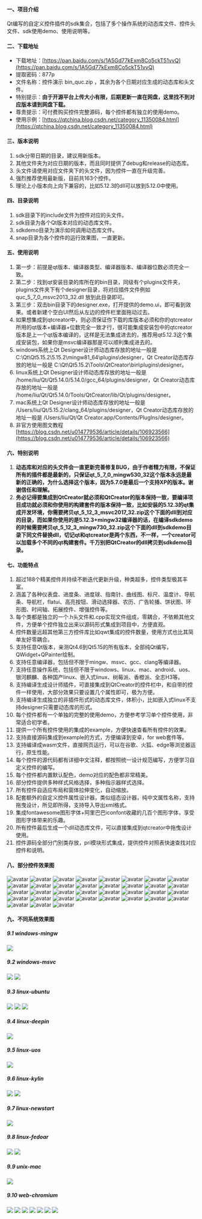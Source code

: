﻿#### 一、项目介绍
Qt编写的自定义控件插件的sdk集合，包括了多个操作系统的动态库文件、控件头文件、sdk使用demo、使用说明等。

#### 二、下载地址
- 下载地址：[https://pan.baidu.com/s/1A5Gd77kExm8Co5ckT51vvQ](https://pan.baidu.com/s/1A5Gd77kExm8Co5ckT51vvQ) 
- 提取密码：877p 
- 文件名称：控件演示 bin_quc.zip ，其余为各个日期对应生成的动态库和头文件。
- 特别提示：**由于开源平台上传大小有限，后期更新一直在网盘，这里找不到对应版本请到网盘下载。**
- 尊贵提示：可付费购买控件完整源码，每个控件都有独立的使用demo。
- 使用示例：[https://qtchina.blog.csdn.net/category_11350084.html](https://qtchina.blog.csdn.net/category_11350084.html)

#### 三、版本说明
1. sdk分带日期的目录，建议用新版本。
2. 其他文件夹为对应日期的版本，而且同时提供了debug和release的动态库。
3. 头文件请使用对应文件夹下的头文件，因为控件一直在升级完善。
4. 强烈推荐使用最新版，目前共163个控件。
5. 理论上小版本向上向下兼容的，比如5.12.3的dll可以放到5.12.0中使用。

#### 四、目录说明
1. sdk目录下的include文件为控件对应的头文件。
2. sdk目录为各个Qt版本对应的动态库文件。
3. sdkdemo目录为演示如何调用动态库文件。
4. snap目录为各个控件的运行效果图，一直更新。

#### 五、使用说明
1. 第一步：前提是qt版本、编译器类型、编译器版本、编译器位数必须完全一致。
2. 第二步：找到qt安装目录的库所在的bin目录，同级有个plugins文件夹，plugins文件夹下有个designer目录，将对应插件文件例如 quc_5_7_0_msvc2013_32.dll 放到此目录即可。
3. 第三步：双击bin目录下的designer.exe，打开提供的demo.ui，即可看到效果。或者新建个空白UI然后从左边的控件栏里面拖动过去。
4. 如果想集成到qtcreator中，则必须保证你下载的库版本必须和你的qtcreator所用的qt版本+编译器+位数完全一致才行，很可能集成安装包中的qtcreator版本是上一个qt版本编译的，这样是无法集成进去的，推荐用qt5.12.3这个集成安装包，如果你是msvc编译器那是可以顺利集成进去的。
5. windows系统上Qt Designer设计师动态库存放的地址一般是 C:\Qt\Qt5.15.2\5.15.2\mingw81_64\plugins\designer，Qt Creator动态库存放的地址一般是 C:\Qt\Qt5.15.2\Tools\QtCreator\bin\plugins\designer。
6. linux系统上Qt Designer设计师动态库存放的地址一般是 /home/liu/Qt/Qt5.14.0/5.14.0/gcc_64/plugins/designer，Qt Creator动态库存放的地址一般是 /home/liu/Qt/Qt5.14.0/Tools/QtCreator/lib/Qt/plugins/designer。
7. mac系统上Qt Designer设计师动态库存放的地址一般是 /Users/liu/Qt/5.15.2/clang_64/plugins/designer，Qt Creator动态库存放的地址一般是 /Users/liu/Qt/Qt Creator.app/Contents/PlugIns/designer。
8. 非官方使用图文教程 [https://blog.csdn.net/u014779536/article/details/106923566](https://blog.csdn.net/u014779536/article/details/106923566)

#### 六、特别说明
1. **动态库和对应的头文件会一直更新完善修复BUG，由于作者精力有限，不保证所有的插件都是最新的，只保证qt_5_7_0_mingw530_32这个版本永远是最新的正确的，为什么选择这个版本，因为5.7.0是最后一个支持XP的版本。谢谢信任和理解。**
2. **务必记得要集成到QtCreator就必须和QtCreator的版本保持一致，要编译项目成功就必须和你使用的构建套件的版本保持一致，比如安装的5.12.3的qt集成开发环境，你需要拷贝qt_5_12_3_msvc2017_32.zip这个下面的dll到对应的目录，而如果你使用的是5.12.3+mingw32编译器的话，在编译sdkdemo的时候需要拷贝qt_5_12_3_mingw730_32.zip这个下面的dll到sdkdemo目录下同文件替换dll，切记qt和qtcreator是两个东西，不一样，一个creator可以加载多个不同的qt构建套件。千万别把QtCreator的dll拷贝到sdkdemo目录。**

#### 七、功能特点
1. 超过188个精美控件并持续不断迭代更新升级，种类超多，控件类型极其丰富。
2. 涵盖了各种仪表盘、进度条、进度球、指南针、曲线图、标尺、温度计、导航条、导航栏，flatui、高亮按钮、滑动选择器、农历、广告轮播、饼状图、环形图、时间轴、拓展控件、增强控件等。
3. 每个类都是独立的一个.h头文件和.cpp实现文件组成，零耦合，不依赖其他文件，方便单个控件独立出来以源码形式集成到项目中，方便直观。
4. 控件数量远超其他第三方控件库比如qwt集成的控件数量，使用方式也比其简单友好零耦合。
5. 支持任意Qt版本，亲测Qt4.6到Qt5.15的所有版本，全部纯Qt编写，QWidget+QPainter绘制。
6. 支持任意编译器，包括但不限于mingw、msvc、gcc、clang等编译器。
7. 支持任意操作系统，包括但不限于windows、linux、mac、android、uos、银河麒麟、各种国产linux、嵌入式linux、树莓派、香橙派、全志H3等。
8. 支持编译生成设计师插件，可直接集成到QtCreator的控件栏中，和自带的控件一样使用，大部分效果只要设置几个属性即可，极为方便。
9. 支持编译生成独立的非插件形式的动态库文件，体积小，比如嵌入式linux不支持designer只需要动态库的形式。
10. 每个控件都有一个单独的完整的使用demo，方便参考学习单个控件使用，非常适合初学者。
11. 提供一个所有控件使用的集成的example，方便快速查看所有控件的效果。
12. 支持直接源码集成到example的方式，方便编译到安卓，for web套件等。
13. 支持编译成wasm文件，直接网页运行，可以在谷歌、火狐、edge等浏览器运行，原生性能。
14. 每个控件的源代码都有详细中文注释，都按照统一设计规范编写，方便学习自定义控件的编写。
15. 每个控件都内置默认配色，demo对应的配色都非常精美。
16. 部分控件提供多种样式风格选择，多种指示器样式选择。
17. 所有控件自适应布局和窗体拉伸变化，自动缩放。
18. 配套额外的自定义控件属性设计器，类似组态设计器，纯中文属性名称，支持拖曳设计，所见即所得，支持导入导出xml格式。
19. 集成fontawesome图形字体+阿里巴巴iconfont收藏的几百个图形字体，享受图形字体带来的乐趣。
20. 所有控件最后生成一个dll动态库文件，可以直接集成到qtcreator中拖曳设计使用。
21. 控件源码全部分门别类存放，pri模块形式集成，提供控件对照表快速查找对应控件和说明。

#### 八、部分控件效果图
![avatar](https://github.com/feiyangqingyun/QUCSDK/raw/master/snap/000.gif)
![avatar](https://github.com/feiyangqingyun/QUCSDK/raw/master/snap/customring.gif)
![avatar](https://github.com/feiyangqingyun/QUCSDK/raw/master/snap/gaugecar.gif)
![avatar](https://github.com/feiyangqingyun/QUCSDK/raw/master/snap/gaugecolor.gif)
![avatar](https://github.com/feiyangqingyun/QUCSDK/raw/master/snap/gaugemini.gif)
![avatar](https://github.com/feiyangqingyun/QUCSDK/raw/master/snap/gaugepanel.gif)
![avatar](https://github.com/feiyangqingyun/QUCSDK/raw/master/snap/gaugepercent.gif)
![avatar](https://github.com/feiyangqingyun/QUCSDK/raw/master/snap/gaugespeed.gif)
![avatar](https://github.com/feiyangqingyun/QUCSDK/raw/master/snap/progresspercent.gif)
![avatar](https://github.com/feiyangqingyun/QUCSDK/raw/master/snap/telwidget.gif)
![avatar](https://github.com/feiyangqingyun/QUCSDK/raw/master/snap/wavebar.gif)
![avatar](https://github.com/feiyangqingyun/QUCSDK/raw/master/snap/switchbutton.gif)
![avatar](https://github.com/feiyangqingyun/QUCSDK/raw/master/snap/progresstip.gif)
![avatar](https://github.com/feiyangqingyun/QUCSDK/raw/master/snap/gaugeedit.gif)
![avatar](https://github.com/feiyangqingyun/QUCSDK/raw/master/snap/timeaxis.gif)
![avatar](https://github.com/feiyangqingyun/QUCSDK/raw/master/snap/shadowclock.gif)
![avatar](https://github.com/feiyangqingyun/QUCSDK/raw/master/snap/shadowcalendar.gif)
![avatar](https://github.com/feiyangqingyun/QUCSDK/raw/master/snap/progressshadow.gif)
![avatar](https://github.com/feiyangqingyun/QUCSDK/raw/master/snap/wavewater.gif)
![avatar](https://github.com/feiyangqingyun/QUCSDK/raw/master/snap/progressarc.gif)
![avatar](https://github.com/feiyangqingyun/QUCSDK/raw/master/snap/scantantan.gif)
![avatar](https://github.com/feiyangqingyun/QUCSDK/raw/master/snap/imageanimation.gif)
![avatar](https://github.com/feiyangqingyun/QUCSDK/raw/master/snap/gaugecompasspan.gif)
![avatar](https://github.com/feiyangqingyun/QUCSDK/raw/master/snap/progressbutton.gif)
![avatar](https://github.com/feiyangqingyun/QUCSDK/raw/master/snap/lunarcalendarwidget.gif)
![avatar](https://github.com/feiyangqingyun/QUCSDK/raw/master/snap/colorpanel.gif)
![avatar](https://github.com/feiyangqingyun/QUCSDK/raw/master/snap/navlistview.gif)
![avatar](https://github.com/feiyangqingyun/QUCSDK/raw/master/snap/navbutton.gif)
![avatar](https://github.com/feiyangqingyun/QUCSDK/raw/master/snap/gaugecloud.gif)
![avatar](https://github.com/feiyangqingyun/QUCSDK/raw/master/snap/gaugedial.gif)
![avatar](https://github.com/feiyangqingyun/QUCSDK/raw/master/snap/rulerprogress.gif)
![avatar](https://github.com/feiyangqingyun/QUCSDK/raw/master/snap/gaugeprogress.gif)
![avatar](https://github.com/feiyangqingyun/QUCSDK/raw/master/snap/rulerslider.gif)
![avatar](https://github.com/feiyangqingyun/QUCSDK/raw/master/snap/1_property1.png)
![avatar](https://github.com/feiyangqingyun/QUCSDK/raw/master/snap/1_property2.png)

#### 九、不同系统效果图
##### 9.1 windows-mingw
 ![](https://github.com/feiyangqingyun/QUCSDK/raw/master/snap/4-1-1.jpg)

##### 9.2 windows-msvc
 ![](https://github.com/feiyangqingyun/QUCSDK/raw/master/snap/4-2-1.jpg)
 ![](https://github.com/feiyangqingyun/QUCSDK/raw/master/snap/4-2-2.jpg)

##### 9.3 linux-ubuntu
 ![](https://github.com/feiyangqingyun/QUCSDK/raw/master/snap/4-3-1.jpg)
 ![](https://github.com/feiyangqingyun/QUCSDK/raw/master/snap/4-3-2.jpg)
 ![](https://github.com/feiyangqingyun/QUCSDK/raw/master/snap/4-3-3.jpg)

##### 9.4 linux-deepin
 ![](https://github.com/feiyangqingyun/QUCSDK/raw/master/snap/4-4-1.jpg)

##### 9.5 linux-uos
 ![](https://github.com/feiyangqingyun/QUCSDK/raw/master/snap/4-5-1.jpg)

##### 9.6 linux-kylin
 ![](https://github.com/feiyangqingyun/QUCSDK/raw/master/snap/4-6-1.jpg)
 ![](https://github.com/feiyangqingyun/QUCSDK/raw/master/snap/4-6-2.jpg)

##### 9.7 linux-newstart
 ![](https://github.com/feiyangqingyun/QUCSDK/raw/master/snap/4-7-1.jpg)

##### 9.8 linux-fedoar
 ![](https://github.com/feiyangqingyun/QUCSDK/raw/master/snap/4-8-1.jpg)
 ![](https://github.com/feiyangqingyun/QUCSDK/raw/master/snap/4-8-2.jpg)

##### 9.9 unix-mac
 ![](https://github.com/feiyangqingyun/QUCSDK/raw/master/snap/4-9-1.jpg)

##### 9.10 web-chromium
 ![](https://github.com/feiyangqingyun/QUCSDK/raw/master/snap/4-10-1.jpg)
 ![](https://github.com/feiyangqingyun/QUCSDK/raw/master/snap/4-10-2.jpg)
 ![](https://github.com/feiyangqingyun/QUCSDK/raw/master/snap/4-10-3.jpg)
 ![](https://github.com/feiyangqingyun/QUCSDK/raw/master/snap/4-10-4.jpg)
 ![](https://github.com/feiyangqingyun/QUCSDK/raw/master/snap/4-10-5.jpg)
 ![](https://github.com/feiyangqingyun/QUCSDK/raw/master/snap/4-10-6.jpg)
 ![](https://github.com/feiyangqingyun/QUCSDK/raw/master/snap/4-10-7.jpg)